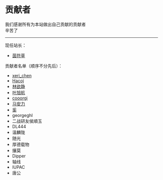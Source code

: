 # 贡献者

我们感谢所有为本站做出自己贡献的贡献者  
辛苦了  

---
现任站长：  

- [茵符草](茵符草.md)

贡献者名单（顺序不分先后）：  

- [xeri_chen](xeri_chen.md)  
- [Hacoj](Hacoj.md)  
- [林欲静](林欲静.md)  
- [叶旭航](叶旭航.md)  
- [cooorgi](cooorgi.md)  
- [马安力](马安力.md)  
- [奚](奚.md)
- georgeghl  
- 二战研友侯順玉  
- DL444
- 温麟陇
- 随光
- 厚德载物
- 攘莫
- Dipper
- 轴线
- IUPAC
- 唐公